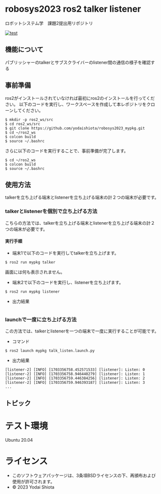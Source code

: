 # robosys2023 ros2 talker listener

ロボットシステム学　課題2提出用リポジトリ

[![test](https://github.com/yodaishiota/robosys2023_mypkg/actions/workflows/test.yml/badge.svg)](https://github.com/yodaishiota/robosys2023_mypkg/actions/workflows/test.yml)

## 機能について
パブリッシャーのtalkerとサブスクライバーのlistener間の通信の様子を確認する

## 事前準備
ros2がインストールされていなければ最初にros2のインストールを行ってください。
以下のコードを実行し、ワークスペースを作成して本レポジトリをクローンしてください。
```
$ mkdir -p ros2_ws/src
$ cd ros2_ws/src
$ git clone https://github.com/yodaishiota/robosys2023_mypkg.git
$ cd ~/ros2_ws
$ colcon build
$ source ~/.bashrc
```
さらに以下のコードを実行することで、事前準備が完了します。
```
$ cd ~/ros2_ws
$ colcon build
$ source ~/.bashrc
```

## 使用方法
talkerを立ち上げる端末とlistenerを立ち上げる端末の計２つの端末が必要です。
### talkerとlistenerを個別で立ち上げる方法
こちらの方法では、talkerを立ち上げる端末とlistenerを立ち上げる端末の計２つの端末が必要です。
#### 実行手順
* 端末1で以下のコードを実行してtalkerを立ち上げます。
```
$ ros2 run mypkg talker
```
画面には何も表示されません。
* 端末2で以下のコードを実行し、listenerを立ち上げます。
```
$ ros2 run mypkg listener
```
* 出力結果
```

```

### launchで一度に立ち上げる方法
この方法では、talkerとlistenerを一つの端末で一度に実行することが可能です。
* コマンド
```
$ ros2 launch mypkg talk_listen.launch.py
```
* 出力結果
```
[listener-2] [INFO] [1703356758.452571533] [listener]: Listen: 0
[listener-2] [INFO] [1703356758.946440279] [listener]: Listen: 1
[listener-2] [INFO] [1703356759.446384256] [listener]: Listen: 2
[listener-2] [INFO] [1703356759.946393187] [listener]: Listen: 3
...
```

## トピック

# テスト環境
Ubuntu 20.04

# ライセンス
* このソフトウェアパッケージは、3条項BSDライセンスの下、再頒布および使用が許可されます。
* © 2023 Yodai Shiota
